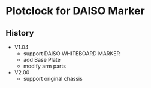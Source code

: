 # Plotclock for DAISO Marker

## History
- V1.04
  - support DAISO WHITEBOARD MARKER
  - add Base Plate
  - modify arm parts
- V2.00
  - support original chassis